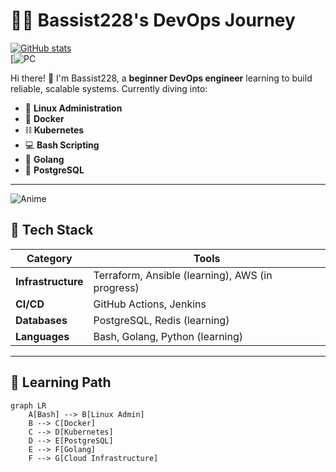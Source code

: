 # 👨‍💻 Bassist228's DevOps Journey

[![GitHub stats](https://github-readme-stats.vercel.app/api?username=Bassist228&show_icons=true&theme=radical)](https://github.com/Bassist228)\
[![PC](https://media1.tenor.com/m/paU7ZLSP3b0AAAAC/evrima-server.gif)

Hi there! 👋 I'm Bassist228, a **beginner DevOps engineer** learning to build reliable, scalable systems. Currently diving into:

- 🐧 **Linux Administration**  
- 🐳 **Docker**  
- ⛓️ **Kubernetes**  
- 💻 **Bash Scripting**  
- 🐹 **Golang**  
- 🐘 **PostgreSQL**
  
---
![Anime](https://images.steamusercontent.com/ugc/2482127496588722054/9221976D880EA12C77A9EB829714E309869BC428/?imw=527&imh=630&ima=fit&impolicy=Letterbox&imcolor=%23000000&letterbox=true)

## 🔧 Tech Stack

| Category       | Tools                                                                 |
|----------------|-----------------------------------------------------------------------|
| **Infrastructure** | Terraform, Ansible (learning), AWS (in progress)                     |
| **CI/CD**        | GitHub Actions, Jenkins                                              |
| **Databases**    | PostgreSQL, Redis (learning)                                         |
| **Languages**    | Bash, Golang, Python (learning)                                      |

---

## 🌱 Learning Path

```mermaid
graph LR
    A[Bash] --> B[Linux Admin]
    B --> C[Docker]
    C --> D[Kubernetes]
    D --> E[PostgreSQL]
    E --> F[Golang]
    F --> G[Cloud Infrastructure]
